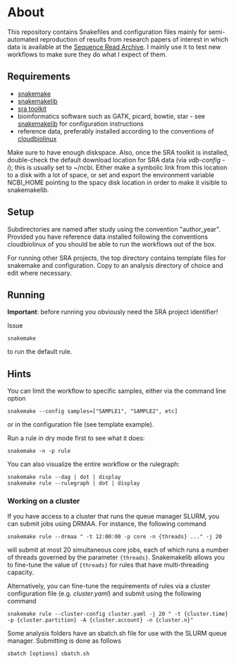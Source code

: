 # About #

This repository contains Snakefiles and configuration files mainly for
semi-automated reproduction of results from research papers of
interest in which data is available at the [Sequence Read Archive](http://www.ncbi.nlm.nih.gov/sra). I mainly use it to test new workflows to make sure they do what I expect of them.

## Requirements ##

- [snakemake](https://bitbucket.org/johanneskoester/snakemake/wiki/Home)
- [snakemakelib](https://github.com/percyfal/snakemakelib)
- [sra toolkit](http://www.ncbi.nlm.nih.gov/Traces/sra/?view=software)
- bioinformatics software such as GATK, picard, bowtie, star - see [snakemakelib](http://snakemakelib.readthedocs.org) for configuration instructions
- reference data, preferably installed according to the conventions of [cloudbiolinux](http://cloudbiolinux.org)

Make sure to have enough diskspace. Also, once the SRA toolkit is
installed, double-check the default download location for SRA data
(via *vdb-config -i*); this is usually set to ~/ncbi. Either make a
symbolic link from this location to a disk with a lot of space, or set
and export the environment variable NCBI_HOME pointing to the spacy
disk location in order to make it visible to snakemakelib.

## Setup ##

Subdirectories are named after study using the convention
"author_year". Provided you have reference data installed following
the conventions cloudbiolinux of you should be able to run the
workflows out of the box.

For running other SRA projects, the top directory contains template
files for snakemake and configuration. Copy to an analysis directory
of choice and edit where necessary.

## Running ##

**Important**: before running you obviously need the SRA project
identifier!

Issue

	snakemake

to run the default rule.

## Hints ##

You can limit the workflow to specific samples, either via the command line option

	snakemake --config samples=["SAMPLE1", "SAMPLE2", etc]

or in the configuration file (see template example).

Run a rule in dry mode first to see what it does:

	snakemake -n -p rule

You can also visualize the entire workflow or the rulegraph:

	snakemake rule --dag | dot | display
	snakemake rule --rulegraph | dot | display

### Working on a cluster ###

If you have access to a cluster that runs the queue manager SLURM, you
can submit jobs using DRMAA. For instance, the following command

	snakemake rule --drmaa " -t 12:00:00 -p core -n {threads} ..." -j 20

will submit at most 20 simultaneous core jobs, each of which runs a
number of threads governed by the parameter `{threads}`. Snakemakelib
allows you to fine-tune the value of `{threads}` for rules that have
multi-threading capacity.

Alternatively, you can fine-tune the requirements of rules via a cluster configuration file (e.g. *cluster.yaml*) and submit using the following command

	snakemake rule --cluster-config cluster.yaml -j 20 " -t {cluster.time} -p {cluster.partition} -A {cluster.account} -n {cluster.n}"

Some analysis folders have an sbatch.sh file for use with the SLURM
queue manager. Submitting is done as follows

	sbatch [options] sbatch.sh

